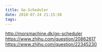 ```yaml
---
title: Go-Scheduler
date: 2018-07-24 21:15:58
tags:
---
```



http://morsmachine.dk/go-scheduler
https://www.zhihu.com/question/20862617
https://www.zhihu.com/question/22345230